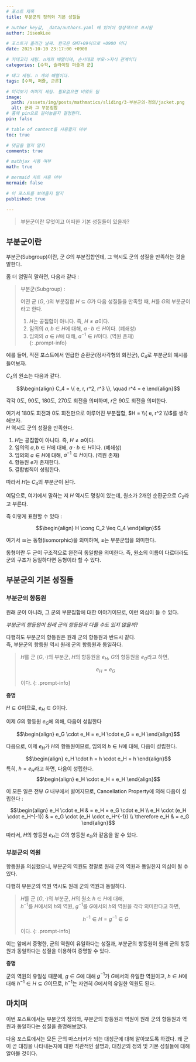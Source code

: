 ```yaml
---
# 포스트 제목
title: 부분군의 정의와 기본 성질들

# author key값, _data/authors.yaml 에 있어야 정상적으로 표시됨
author: JiseokLee

# 포스트가 올라간 날짜. 한국은 GMT+09이므로 +0900 이다
date: 2025-10-10 23:17:00 +0900 

# 카테고리 세팅. n개의 배열이며, 순서대로 부모->자식 관계이다
categories: [수학, 슬라이딩 퍼즐과 군]

# 태그 세팅. n 개의 배열이다.
tags: [수학, 퍼즐, 군론]

# 미리보기 이미지 세팅. 필요없으면 비워도 됨
image:
  path: /assets/img/posts/mathmatics/sliding/3-부분군의-정의/jacket.png
  alt: 군과 그 부분집합
# 홈에 pin으로 걸어놓을지 결정한다.
pin: false

# table of content를 사용할지 여부
toc: true

# 댓글을 열지 말지
comments: true

# mathjax 사용 여부
math: true

# mermaid 차트 사용 여부
mermaid: false

# 이 포스트를 보여줄지 말지
published: true

---
```


> 부분군이란 무엇이고 어떠한 기본 성질들이 있을까?

## 부분군이란

부분군(Subgroup)이란, 군 $G$의 부분집합인데, 그 역시도 군의 성질을 만족하는 것을 말한다. 

좀 더 엄밀히 말하면, 다음과 같다 : 

> 부분군(Subgroup) : 
>
> 어떤 군 $(G, \cdot)$의 부분집합 $H \subseteq G$가 다음 성질들을 만족할 때, $H$를 $G$의 부분군이라고 한다.
> 1. $H$는 공집합이 아니다. 즉, $H \neq \emptyset$이다.
> 2. 임의의 $a, b \in H$에 대해, $a \cdot b \in H$이다. (폐쇄성)
> 3. 임의의 $a \in H$에 대해, $a^{-1} \in H$이다. (역원 존재)   
{: .prompt-info}

예를 들어, 직전 포스트에서 언급한 순환군(정사각형의 회전군), $C_4$로 부분군의 예시를 들어보자. 

$C_4$의 원소는 다음과 같다.

$$\begin{align}
C_4 = \{ e, r, r^2, r^3 \}, \quad  r^4 = e 
\end{align}$$

각각 0도, 90도, 180도, 270도 회전을 의미하며, $r$은 90도 회전을 의미한다.

여기서 180도 회전과 0도 회전만으로 이루어진 부분집합, $H = \\{ e, r^2 \\}$를 생각해보자.  
$H$ 역시도 군의 성질을 만족한다. 

1. $H$는 공집합이 아니다. 즉, $H \neq \emptyset$이다.
2. 임의의 $a, b \in H$에 대해, $a \cdot b \in H$이다. (폐쇄성)
3. 임의의 $a \in H$에 대해, $a^{-1} \in H$이다. (역원 존재)
4. 항등원 $e$가 존재한다.
5. 결합법칙이 성립한다.

따라서 $H$는 $C_4$의 부분군이 된다. 

여담으로, 여기에서 말하는 저 $H$ 역시도 명칭이 있는데, 원소가 2개인 순환군으로 $C_2$라고 부른다.

즉 이렇게 표현할 수 있다 : 

$$\begin{align}
H \cong C_2 \leq C_4 
\end{align}$$

여기서 $\cong$는 동형(isomorphic)을 의미하며, $\leq$는 부분군임을 의미한다.

동형이란 두 군이 구조적으로 완전히 동일함을 의미한다. 즉, 원소의 이름이 다르더라도 군의 구조가 동일하다면 동형이라 할 수 있다.

## 부분군의 기본 성질들

### 부분군의 항등원

원래 군이 아니라, 그 군의 부분집합에 대한 이야기이므로, 이런 의심이 들 수 있다. 

_부분군의 항등원이 원래 군의 항등원과 다를 수도 있지 않을까?_

다행히도 부분군의 항등원은 원래 군의 항등원과 반드시 같다.  
즉, 부분군의 항등원 역시 원래 군의 항등원과 동일하다.

> $H$를 군 $(G, \cdot)$의 부분군, $H$의 항등원을 $e_H$, $G$의 항등원을 $e_G$라고 하면,  
> 
> $$e_H = e_G$$
> 
> 이다.
{: .prompt-info}

**증명** 

$H \subseteq G$이므로, $e_H \in G$이다. 

이제 $G$의 항등원 $e_G$에 의해, 다음이 성립한다

$$\begin{align}
e_G \cdot e_H = e_H \cdot e_G = e_H
\end{align}$$

다음으로, 이제 $e_H$가 $H$의 항등원이므로, 임의의 $h \in H$에 대해, 다음이 성립한다.

$$\begin{align}
e_H \cdot h = h \cdot e_H = h
\end{align}$$
특히, $h = e_H$라고 하면, 다음이 성립한다.
$$\begin{align}
e_H \cdot e_H = e_H
\end{align}$$

이 모든 일은 전부 $G$ 내부에서 벌어지므로, Cancellation Property에 의해 다음이 성립한다 : 

$$\begin{align}
e_H \cdot e_H & = e_H = e_G \cdot e_H \\
e_H \cdot (e_H \cdot e_H^{-1}) & = e_G \cdot (e_H \cdot e_H^{-1}) \\
\therefore e_H & = e_G
\end{align}$$

따라서, $H$의 항등원 $e_H$는 $G$의 항등원 $e_G$와 같음을 알 수 있다.

### 부분군의 역원

항등원을 의심했으니, 부분군의 역원도 정말로 원래 군의 역원과 동일한지 의심이 될 수 있다.  

다행히 부분군의 역원 역시도 원래 군의 역원과 동일하다.

> $H$를 군 $(G, \cdot)$의 부분군, $H$의 원소 $h \in H$에 대해,  
> $h^{-1}$를 $H$에서의 $h$의 역원, $g^{-1}$를 $G$에서의 $h$의 역원을 각각 의미한다고 하면,  
>
> $$h^{-1} \in H = g^{-1} \in G$$
> 
> 이다.
{: .prompt-info}

이는 앞에서 증명한, 군의 역원이 유일하다는 성질과, 부분군의 항등원이 원래 군의 항등원과 동일하다는 성질을 이용하여 증명할 수 있다.

**증명**

군의 역원의 유일성 때문에, $g \in G$에 대해 $g^{-1}$가 $G$에서의 유일한 역원이고, $h \in H$에 대해 $h^{-1} \in H \subseteq G$이므로, $h^{-1}$는 자연히 $G$에서의 유일한 역원도 된다.

## 마치며

이번 포스트에서는 부분군의 정의와, 부분군의 항등원과 역원이 원래 군의 항등원과 역원과 동일하다는 성질을 증명해보았다.

다음 포스트에서는 모든 군의 마스터키가 되는 대칭군에 대해 알아보도록 하겠다. 왜 군이 곧 대칭을 나타내는지에 대한 직관적인 설명과, 대칭군의 정의 및 기본 성질들에 대해 알아볼 것이다.